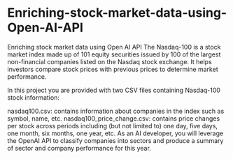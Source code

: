 # Enriching-stock-market-data-using-Open-AI-API
Enriching stock market data using Open AI API
The Nasdaq-100 is a stock market index made up of 101 equity securities issued by 100 of the largest non-financial companies listed on the Nasdaq stock exchange. It helps investors compare stock prices with previous prices to determine market performance.

In this project you are provided with two CSV files containing Nasdaq-100 stock information:

nasdaq100.csv: contains information about companies in the index such as symbol, name, etc.
nasdaq100_price_change.csv: contains price changes per stock across periods including (but not limited to) one day, five days, one month, six months, one year, etc.
As an AI developer, you will leverage the OpenAI API to classify companies into sectors and produce a summary of sector and company performance for this year.
